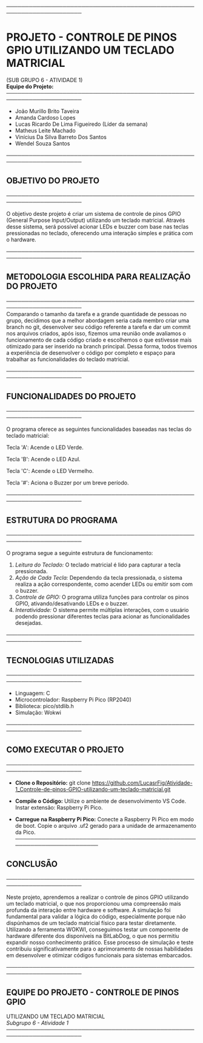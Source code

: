 ──────────────────────────────────────────────────────────────────────  
# PROJETO - CONTROLE DE PINOS GPIO UTILIZANDO UM TECLADO MATRICIAL  
(SUB GRUPO 6 - ATIVIDADE 1)  
**Equipe do Projeto:** 
──────────────────────────────────────────────────────────────────────

- João Murillo Brito Taveira  
- Amanda Cardoso Lopes  
- Lucas Ricardo De Lima Figueiredo (Líder da semana)  
- Matheus Leite Machado  
- Vinícius Da Silva Barreto Dos Santos  
- Wendel Souza Santos  

──────────────────────────────────────────────────────────────────────  
## OBJETIVO DO PROJETO  
──────────────────────────────────────────────────────────────────────  

O objetivo deste projeto é criar um sistema de controle de pinos GPIO (General Purpose Input/Output) utilizando um teclado matricial. Através desse sistema, será possível acionar LEDs e buzzer com base nas teclas pressionadas no teclado, oferecendo uma interação simples e prática com o hardware. 

──────────────────────────────────────────────────────────────────────  
## METODOLOGIA ESCOLHIDA PARA REALIZAÇÃO DO PROJETO
──────────────────────────────────────────────────────────────────────  
Comparando o tamanho da tarefa e a grande quantidade de pessoas no grupo, decidimos que a melhor abordagem seria cada membro criar uma branch no git, desenvolver seu código referente a tarefa e dar um commit nos arquivos criados, após isso, fizemos uma reunião onde avaliamos o funcionamento de cada código criado e escolhemos o que estivesse mais otimizado para ser inserido na branch principal. Dessa forma, todos tivemos a experiência de desenvolver o código por completo e espaço para trabalhar as funcionalidades do teclado matricial.

──────────────────────────────────────────────────────────────────────  
## FUNCIONALIDADES DO PROJETO  
──────────────────────────────────────────────────────────────────────  

O programa oferece as seguintes funcionalidades baseadas nas teclas do teclado matricial:

Tecla 'A': Acende o LED Verde.

Tecla 'B': Acende o LED Azul.

Tecla 'C': Acende o LED Vermelho.

Tecla '#': Aciona o Buzzer por um breve período.

──────────────────────────────────────────────────────────────────────  
## ESTRUTURA DO PROGRAMA  
──────────────────────────────────────────────────────────────────────  

O programa segue a seguinte estrutura de funcionamento:

1. *Leitura do Teclado:* O teclado matricial é lido para capturar a tecla pressionada.  
2. *Ação de Cada Tecla:* Dependendo da tecla pressionada, o sistema realiza a ação correspondente, como acender LEDs ou emitir som com o buzzer.  
3. *Controle de GPIO:* O programa utiliza funções para controlar os pinos GPIO, ativando/desativando LEDs e o buzzer.  
4. *Interatividade:* O sistema permite múltiplas interações, com o usuário podendo pressionar diferentes teclas para acionar as funcionalidades desejadas.

──────────────────────────────────────────────────────────────────────  
## TECNOLOGIAS UTILIZADAS  
──────────────────────────────────────────────────────────────────────  
- Linguagem: C
- Microcontrolador: Raspberry Pi Pico (RP2040)
- Biblioteca: pico/stdlib.h
- Simulação: Wokwi


──────────────────────────────────────────────────────────────────────  
## COMO EXECUTAR O PROJETO
──────────────────────────────────────────────────────────────────────  
- **Clone o Repositório:**
  git clone https://github.com/LucasrFig/Atividade-1_Controle-de-pinos-GPIO-utilizando-um-teclado-matricial.git

- **Compile o Código:**
  Utilize o ambiente de desenvolvimento VS Code. 
  Instar extensão: Raspberry Pi Pico.

- **Carregue na Raspberry Pi Pico:**
  Conecte a Raspberry Pi Pico em modo de boot.
  Copie o arquivo .uf2 gerado para a unidade de armazenamento da Pico.
──────────────────────────────────────────────────────────────────────  
## CONCLUSÃO  
──────────────────────────────────────────────────────────────────────  

Neste projeto, aprendemos a realizar o controle de pinos GPIO utilizando um teclado matricial, o que nos proporcionou uma compreensão mais profunda da interação entre hardware e software. A simulação foi fundamental para validar a lógica do código, especialmente porque não dispúnhamos de um teclado matricial físico para testar diretamente. Utilizando a ferramenta WOKWI, conseguimos testar um componente de hardware diferente dos disponíveis na BitLabDog, o que nos permitiu expandir nosso conhecimento prático. Esse processo de simulação e teste contribuiu significativamente para o aprimoramento de nossas habilidades em desenvolver e otimizar códigos funcionais para sistemas embarcados.  

──────────────────────────────────────────────────────────────────────  
## EQUIPE DO PROJETO - CONTROLE DE PINOS GPIO  
UTILIZANDO UM TECLADO MATRICIAL  
*Subgrupo 6 - Atividade 1*  
──────────────────────────────────────────────────────────────────────

